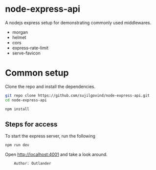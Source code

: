 # node-express-api

A nodejs express setup for demonstrating commonly used middlewares.
- morgan
- helmet
- cors
- express-rate-limit
- serve-favicon

# Common setup
Clone the repo and install the dependencies.

```bash
git repo clone https://github.com/sujilgovind/node-express-api.git
cd node-express-api
```

```bash
npm install
```

## Steps for access

To start the express server, run the following

```bash
npm run dev
```

Open [http://localhost:4001](http://localhost:4001) and take a look around.


        Author: Outlander
